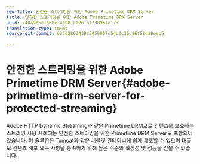 ```yaml
---
seo-title: 안전한 스트리밍을 위한 Adobe Primetime DRM Server
title: 안전한 스트리밍을 위한 Adobe Primetime DRM Server
uuid: 74049b6e-668e-4d98-aa26-a1738961e173
translation-type: tm+mt
source-git-commit: 635e2893439c5459907c54d2c3bd86f58da0eec5

---
```



# 안전한 스트리밍을 위한 Adobe Primetime DRM Server{#adobe-primetime-drm-server-for-protected-streaming}

Adobe HTTP Dynamic Streaming과 같은 Primetime DRM으로 컨텐츠를 보호하는 스트리밍 사용 사례에는 안전한 스트리밍을 위한 Primetime DRM Server도 포함되어 있습니다. 이 솔루션은 Tomcat과 같은 서블릿 컨테이너에 쉽게 배포할 수 있으며 대규모 컨텐츠 배포 요구 사항을 충족하기 위해 높은 수준의 확장성 및 성능을 얻을 수 있습니다.